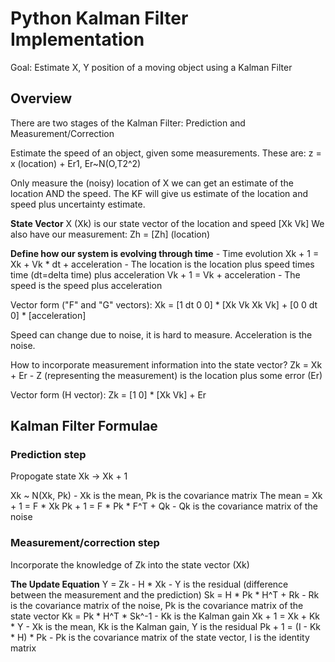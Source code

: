 # Python Kalman Filter Implementation

Goal: Estimate X, Y position of a moving object using a Kalman Filter

## Overview

There are two stages of the Kalman Filter: Prediction and Measurement/Correction

Estimate the speed of an object, given some measurements.
These are: z = x (location) + Er1, Er~N(O,T2^2)

Only measure the (noisy) location of X we can get an estimate of the location AND the speed. The KF will give us estimate of the location and speed plus uncertainty estimate.

**State Vector** X (Xk) is our state vector of the location and speed [Xk Vk]
We also have our measurement: Zh = [Zh] (location)

**Define how our system is evolving through time** - Time evolution
Xk + 1 = Xk + Vk * dt + acceleration - The location is the location plus speed times time (dt=delta time) plus acceleration
Vk + 1 = Vk + acceleration - The speed is the speed plus acceleration

Vector form ("F" and "G" vectors):
Xk = [1 dt 0 0] * [Xk Vk Xk Vk] + [0 0 dt 0] * [acceleration]


Speed can change due to noise, it is hard to measure. Acceleration is the noise.

How to incorporate measurement information into the state vector?
Zk = Xk + Er - Z (representing the measurement) is the location plus some error (Er)

Vector form (H vector): 
Zk = [1 0] * [Xk Vk] + Er

## Kalman Filter Formulae

### Prediction step

Propogate state Xk -> Xk + 1

Xk ~ N(Xk, Pk) - Xk is the mean, Pk is the covariance matrix
The mean = Xk + 1 = F * Xk
Pk + 1 = F * Pk * F^T + Qk - Qk is the covariance matrix of the noise

### Measurement/correction step
Incorporate the knowledge of Zk into the state vector (Xk)

**The Update Equation**
Y = Zk - H * Xk - Y is the residual (difference between the measurement and the prediction)
Sk = H * Pk * H^T + Rk - Rk is the covariance matrix of the noise, Pk is the covariance matrix of the state vector
Kk = Pk * H^T * Sk^-1 - Kk is the Kalman gain
Xk + 1 = Xk + Kk * Y - Xk is the mean, Kk is the Kalman gain, Y is the residual
Pk + 1 = (I - Kk * H) * Pk - Pk is the covariance matrix of the state vector, I is the identity matrix